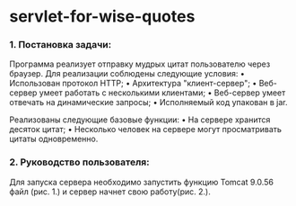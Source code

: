 # servlet-for-wise-quotes

### 1. Постановка задачи:

Программа реализует отправку мудрых цитат пользователю через браузер. Для реализации соблюдены следующие условия:
• Использован протокол HTTP;
• Архитектура "клиент-сервер";
• Веб-сервер умеет работать с несколькими клиентами;
• Веб-сервер умеет отвечать на динамические запросы;
• Исполняемый код упакован в jar.

Реализованы следующие базовые функции:
• На сервере хранится десяток цитат;
• Несколько человек на сервере могут просматривать цитаты одновременно.

### 2. Руководство пользователя:
Для запуска сервера необходимо запустить функцию Tomcat 9.0.56 файл (рис. 1.) и сервер начнет свою работу(рис. 2.).
